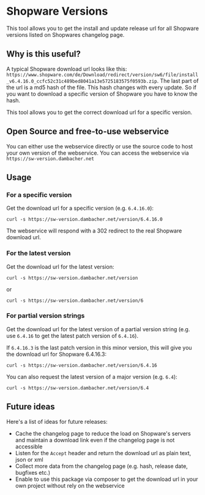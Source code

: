 # Shopware Versions
This tool allows you to get the install and update release url for all Shopware versions listed on Shopwares changelog page.

## Why is this useful?
A typical Shopware download url looks like this: `https://www.shopware.com/de/Download/redirect/version/sw6/file/install_v6.4.16.0_ccfc52c31c489bed8041a13e5725183575f0593b.zip`.
The last part of the url is a md5 hash of the file. This hash changes with every update. So if you want to download a specific version of Shopware you have to know the hash.

This tool allows you to get the correct download url for a specific version.

## Open Source and free-to-use webservice
You can either use the webservice directly or use the source code to host your own version of the webservice.
You can access the webservice via `https://sw-version.dambacher.net`

## Usage
### For a specific version
Get the download url for a specific version (e.g. `6.4.16.0`):

```curl
curl -s https://sw-version.dambacher.net/version/6.4.16.0
```

The webservice will respond with a 302 redirect to the real Shopware download url.

### For the latest version
Get the download url for the latest version:

```curl
curl -s https://sw-version.dambacher.net/version
```
or 
```curl
curl -s https://sw-version.dambacher.net/version/6
```

### For partial version strings
Get the download url for the latest version of a partial version string (e.g. use `6.4.16` to get the latest patch version of `6.4.16`).

If `6.4.16.3` is the last patch version in this minor version, this will give you the download url for Shopware 6.4.16.3:

```curl
curl -s https://sw-version.dambacher.net/version/6.4.16
```

You can also request the latest version of a major version (e.g. `6.4`):

```curl
curl -s https://sw-version.dambacher.net/version/6.4
```


## Future ideas
Here's a list of ideas for future releases:
- Cache the changelog page to reduce the load on Shopware's servers and maintain a download link even if the changelog page is not accessible
- Listen for the `Accept` header and return the download url as plain text, json or xml
- Collect more data from the changelog page (e.g. hash, release date, bugfixes etc.)
- Enable to use this package via composer to get the download url in your own project without rely on the webservice